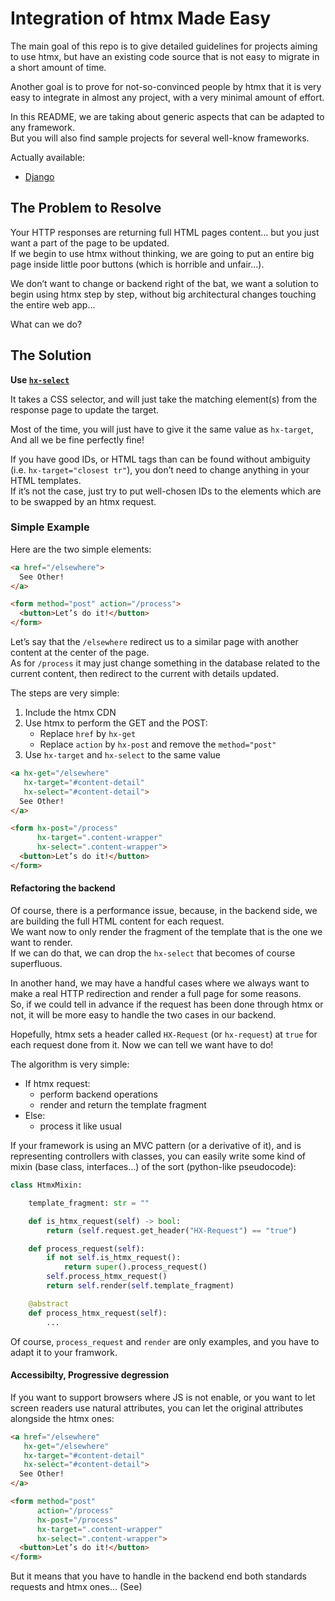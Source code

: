 # Integration of htmx Made Easy

The main goal of this repo is to give detailed guidelines for projects aiming to
use htmx, but have an existing code source that is not easy to migrate in a short
amount of time.

Another goal is to prove for not-so-convinced people by htmx that it is very easy
to integrate in almost any project, with a very minimal amount of effort.

In this README, we are taking about generic aspects that can be adapted to any
framework.  
But you will also find sample projects for several well-know frameworks.  

Actually available:

- [Django](https://github.com/yahya-abou-imran/htmx-gradual-adoption/tree/main/django)

## The Problem to Resolve

Your HTTP responses are returning full HTML pages content… but you just want a
part of the page to be updated.  
If we begin to use htmx without thinking, we are going to put an entire big page
inside little poor buttons (which is horrible and unfair…).  

We don’t want to change or backend right of the bat, we want a solution to begin
using htmx step by step, without big architectural changes touching the entire
web app…

What can we do?

## The Solution

**Use [`hx-select`](https://htmx.org/attributes/hx-select/)**

It takes a CSS selector, and will just take the matching element(s) from the
response page to update the target.

Most of the time, you will just have to give it the same value as `hx-target`,
And all we be fine perfectly fine!

If you have good IDs, or HTML tags than can be found without ambiguity (i.e.
`hx-target="closest tr"`), you don’t need to change anything in your HTML templates.  
If it’s not the case, just try to put well-chosen IDs to the elements which are
to be swapped by an htmx request.

### Simple Example

Here are the two simple elements:

```html
<a href="/elsewhere">
  See Other!
</a>

<form method="post" action="/process">
  <button>Let’s do it!</button>
</form>
```

Let’s say that the `/elsewhere` redirect us to a similar page with another
content at the center of the page.  
As for `/process` it may just change something in the database related to the
current content, then redirect to the current with details updated.

The steps are very simple:
1. Include the htmx CDN
2. Use htmx to perform the GET and the POST:
    - Replace `href` by `hx-get` 
    - Replace `action` by `hx-post` and remove the `method="post"`
3. Use `hx-target` and `hx-select` to the same value


```html
<a hx-get="/elsewhere"
   hx-target="#content-detail"
   hx-select="#content-detail">
  See Other!
</a>

<form hx-post="/process"
      hx-target=".content-wrapper"
      hx-select=".content-wrapper">
  <button>Let’s do it!</button>
</form>
```


#### Refactoring the backend

Of course, there is a performance issue, because, in the backend side, we are
building the full HTML content for each request.  
We want now to only render the fragment of the template that is the one we want
to render.  
If we can do that, we can drop the `hx-select` that becomes of course superfluous.

In another hand, we may have a handful cases where we always want to make a real
HTTP redirection and render a full page for some reasons.  
So, if we could tell in advance if the request has been done through htmx or not,
it will be more easy to handle the two cases in our backend.

Hopefully, htmx sets a header called `HX-Request` (or `hx-request`) at `true` for
each request done from it. Now we can tell we want have to do!

The algorithm is very simple:

- If htmx request:
    - perform backend operations
    - render and return the template fragment
- Else:
    - process it like usual

If your framework is using an MVC pattern (or a derivative of it), and is 
representing controllers with classes, you can easily write some kind of mixin
(base class, interfaces…) of the sort (python-like pseudocode):

```python
class HtmxMixin:

    template_fragment: str = ""

    def is_htmx_request(self) -> bool:
        return (self.request.get_header("HX-Request") == "true")

    def process_request(self):
        if not self.is_htmx_request():
            return super().process_request()
        self.process_htmx_request()
        return self.render(self.template_fragment)

    @abstract
    def process_htmx_request(self):
        ...
```

Of course, `process_request` and `render` are only examples, and you have to 
adapt it to your framwork.


#### Accessibilty, Progressive degression

If you want to support browsers where JS is not enable, or you want to let
screen readers use natural attributes, you can let the original attributes 
alongside the htmx ones:

```html
<a href="/elsewhere"
   hx-get="/elsewhere"
   hx-target="#content-detail"
   hx-select="#content-detail">
  See Other!
</a>

<form method="post"
      action="/process"
      hx-post="/process"
      hx-target=".content-wrapper"
      hx-select=".content-wrapper">
  <button>Let’s do it!</button>
</form>
```

But it means that you have to handle in the backend end both standards requests
and htmx ones… (See)
